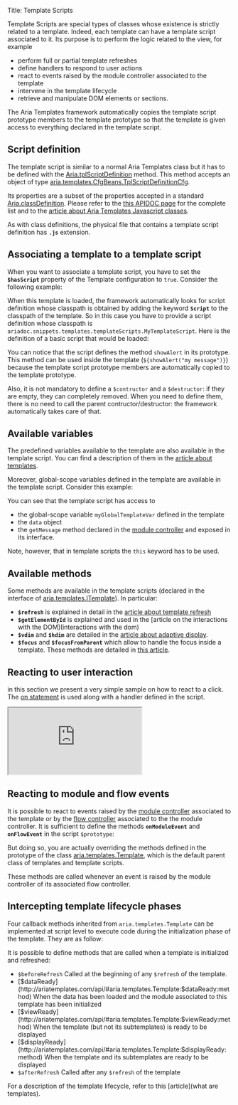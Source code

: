 Title: Template Scripts


Template Scripts are special types of classes whose existence is strictly related to a template. Indeed, each template can have a template script associated to it. Its purpose is to perform the logic related to the view, for example
* perform full or partial template refreshes
* define handlers to respond to user actions
* react to events raised by the module controller associated to the template
* intervene in the template lifecycle
* retrieve and manipulate DOM elements or sections.

The Aria Templates framework automatically copies the template script prototype members to the template prototype so that the template is given access to everything declared in the template script.

## Script definition
The template script is similar to a normal Aria Templates class but it has to be defined with the [Aria.tplScriptDefinition](http://ariatemplates.com/api/#Aria:tplScriptDefinition:method) method. This method accepts an object of type [aria.templates.CfgBeans.TplScriptDefinitionCfg](http://ariatemplates.com/api/#aria.templates.CfgBeans:TplScriptDefinitionCfg).

Its properties are a subset of the properties accepted in a standard [Aria.classDefinition](http://ariatemplates.com/api/#Aria:classDefinition:method). Please refer to the [this APIDOC page](http://ariatemplates.com/api/#aria.core.CfgBeans:ClassDefinitionCfg) for the complete list and to the [article about Aria Templates Javascript classes](javascript_classes).

As with class definitions, the physical file that contains a template script definition has **`.js`** extension.

## Associating a template to a template script

When you want to associate a template script, you have to set the **`$hasScript`** property of the Template configuration to `true`. Consider the following example:


<script src='http://snippets.ariatemplates.com/snippets/github.com/ariatemplates/documentation-code/%VERSION%/snippets/templates/templateScripts/MyTemplate.tpl?lang=at&outdent=true' defer></script>

When this template is loaded, the framework automatically looks for script definition whose classpath is obtained by adding the keyword **`Script`** to the classpath of the template. So in this case you have to provide a script definition whose classpath is `ariadoc.snippets.templates.templateScripts.MyTemplateScript`. Here is the definition of a basic script that would be loaded:


<script src='http://snippets.ariatemplates.com/snippets/github.com/ariatemplates/documentation-code/%VERSION%/snippets/templates/templateScripts/MyTemplateScript.js?lang=at&outdent=true' defer></script>


You can notice that the script defines the method `showAlert` in its prototype. This method can be used inside the template (`${showAlert("my message")}`) because the template script prototype members are automatically copied to the template prototype.

Also, it is not mandatory to define a `$contructor` and a `$destructor`: if they are empty, they can completely removed. When you need to define them, there is no need to call the parent contructor/destructor: the framework automatically takes care of that.

## Available variables

The predefined variables available to the template are also available in the template script. You can find a description of them in the [article about templates](writing_templates#predefined-variables).

Moreover, global-scope variables defined in the template are available in the template script. Consider this example:


<script src='http://snippets.ariatemplates.com/snippets/github.com/ariatemplates/documentation-code/%VERSION%/snippets/templates/templateScripts/MySecondTemplate.tpl?lang=at&outdent=true' defer></script>

<script src='http://snippets.ariatemplates.com/snippets/github.com/ariatemplates/documentation-code/%VERSION%/snippets/templates/templateScripts/MySecondTemplateScript.js?lang=at&outdent=true' defer></script>

You can see that the template script has access to
* the global-scope variable `myGlobalTemplateVar` defined in the template
* the `data` object
* the `getMessage` method declared in the [module controller](controllers) and exposed in its interface.

Note, however, that in template scripts the `this` keyword has to be used.


## Available methods

Some methods are available in the template scripts (declared in the interface of [aria.templates.ITemplate](http://ariatemplates.com/api/#aria.templates.ITemplate)). In particular:

* **`$refresh`** is explained in detail in the [article about template refresh](refresh)
* **`$getElementById`** is explained and used in the [article on the interactions with the DOM](interactions with the dom)
* **`$vdim`** and **`$hdim`** are detailed in the [article about adaptive display](adaptive_display).
* **`$focus`** and **`$focusFromParent`** which allow to handle the focus inside a template. These methods are detailed in [this article](interactions_with_the_dom).

## Reacting to user interaction

in this section we present a very simple sample on how to react to a click. The [ on statement](writing_templates#on) is used along with a handler defined in the script.

<iframe class='samples' src='http://snippets.ariatemplates.com/samples/github.com/ariatemplates/documentation-code/%VERSION%/samples/templates/templateScripts/clickhandler/?skip=1' ></iframe>

## Reacting to module and flow events

It is possible to react to events raised by the [module controller](controllers) associated to the template or by the [flow controller](flow_controllers) associated to the the module controller. It is sufficient to define the methods **`onModuleEvent`** and **`onFlowEvent`** in the script `$prototype`:


<script src='http://snippets.ariatemplates.com/snippets/github.com/ariatemplates/documentation-code/%VERSION%/snippets/templates/templateScripts/MyThirdTemplateScript.js?lang=at&outdent=true' defer></script>

But doing so, you are actually overriding the methods defined in the prototype of the class [aria.templates.Template](http://ariatemplates.com/api/#aria.templates.Template), which is the default parent class of templates and template scripts.

These methods are called whenever an event is raised by the module controller of its associated flow controller.

## Intercepting template lifecycle phases

Four callback methods inherited from `aria.templates.Template` can be implemented at script level to execute code during the initialization phase of the template.  They are as follow:


It is possible to define methods that are called when a template is initialized and refreshed:

* `$beforeRefresh`
Called at the beginning of any `$refresh` of the template.
* [$dataReady](http://ariatemplates.com/api/#aria.templates.Template:$dataReady:method)
When the data has been loaded and the module associated to this template has been initialized
* [$viewReady](http://ariatemplates.com/api/#aria.templates.Template:$viewReady:method)
When the template (but not its subtemplates) is ready to be displayed
* [$displayReady](http://ariatemplates.com/api/#aria.templates.Template:$displayReady:method)
When the template and its subtemplates are ready to be displayed
* `$afterRefresh`
Called after any `$refresh` of the template

For a description of the template lifecycle, refer to this [article](what are templates).